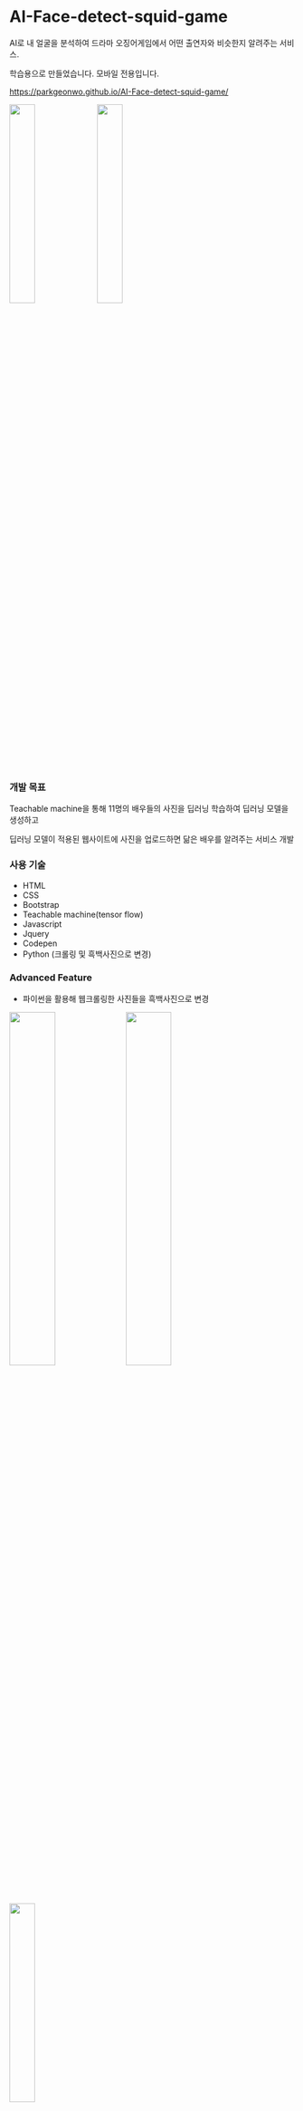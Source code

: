 # AI-Face-detect-squid-game
AI로 내 얼굴을 분석하여 드라마 오징어게임에서 어떤 출연자와 비슷한지 알려주는 서비스.

학습용으로 만들었습니다. 모바일 전용입니다.

https://parkgeonwo.github.io/AI-Face-detect-squid-game/

<img width="30%" src="https://user-images.githubusercontent.com/87109907/143675994-1562d785-b3cc-4931-b4a6-4528cb9b6728.jpg"/>        <img width="30%" src="https://user-images.githubusercontent.com/87109907/143675997-ee9b2e70-d5b7-46d9-af79-50bfa023ac52.jpg"/>




### 개발 목표

Teachable machine을 통해 11명의 배우들의 사진을 딥러닝 학습하여 딥러닝 모델을 생성하고

딥러닝 모델이 적용된 웹사이트에 사진을 업로드하면 닮은 배우를 알려주는 서비스 개발


### 사용 기술

- HTML
- CSS
- Bootstrap
- Teachable machine(tensor flow)
- Javascript
- Jquery
- Codepen
- Python (크롤링 및 흑백사진으로 변경)


### Advanced Feature

- 파이썬을 활용해 웹크롤링한 사진들을 흑백사진으로 변경

<img width="40%" src="https://user-images.githubusercontent.com/87109907/144372777-3c2cafcf-4655-4597-9e02-2f30a6d76e9a.png"/> <img width="40%" src="https://user-images.githubusercontent.com/87109907/144372853-0fdcce46-73ac-427e-94cd-f021024d2fc7.png"/>

<img width="30%" src="https://user-images.githubusercontent.com/87109907/144373227-640dd65b-d1e0-4235-8c05-a20ced8b0e4d.png"/>

- Teachable machine 학습

<img width="50%" src="https://user-images.githubusercontent.com/87109907/144372281-e6d55a2f-39ef-41dd-906f-092deaf43b38.png"/>


**moblie**

- 기존의 teachable machine 모델은 web cam으로 사물을 판별하는데, 이를 사진 업로드 방식으로 변경 (javascript, jquery, codepen)

<img width="30%" src="https://user-images.githubusercontent.com/87109907/144372015-31583f9f-67d6-4ffa-9f7b-7b2536723812.png"/>
<img width="40%" src="https://user-images.githubusercontent.com/87109907/144371799-a64501f3-a542-4336-a9ce-24360bf27bd4.png"/>
<img width="40%" src="https://user-images.githubusercontent.com/87109907/144371845-97c28756-8364-4918-8ee8-df1ce0cc1368.png"/>




### 개선사항

- 모바일 크기로 코드를 작성했기 때문에 웹에서 사용성이 떨어짐
- 딥러닝 학습시에 적은 수의 사진으로 학습한 결과 정확도가 다소 떨어지는 경향이 있음
- 직접 학습시킨 모델로 적용하는 방법을 공부해야 할것.


